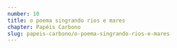 ```yaml
---
number: 10
title: o poema singrando rios e mares
chapter: Papéis Carbono
slug: papeis-carbono/o-poema-singrando-rios-e-mares
---
```

